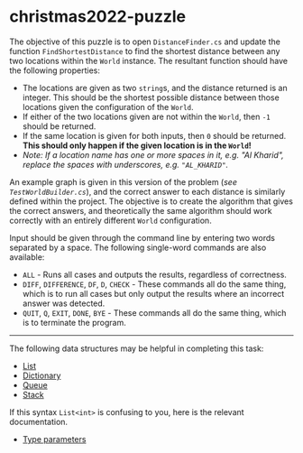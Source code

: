 # christmas2022-puzzle

The objective of this puzzle is to open `DistanceFinder.cs` and update the function `FindShortestDistance` to find the shortest distance between any two locations within the `World` instance.
The resultant function should have the following properties:
* The locations are given as two `string`s, and the distance returned is an integer. This should be the shortest possible distance between those locations given the configuration of the `World`.
* If either of the two locations given are not within the `World`, then `-1` should be returned.
* If the same location is given for both inputs, then `0` should be returned. **This should only happen if the given location is in the `World`!**
* *Note: If a location name has one or more spaces in it, e.g. "Al Kharid", replace the spaces with underscores, e.g. `"AL_KHARID"`.*

An example graph is given in this version of the problem (*see `TestWorldBuilder.cs`*), and the correct answer to each distance is similarly defined within the project. The objective is to create the algorithm that gives the correct answers, and theoretically the same algorithm should work correctly with an entirely different `World` configuration.

Input should be given through the command line by entering two words separated by a space. The following single-word commands are also available:
* `ALL` - Runs all cases and outputs the results, regardless of correctness.
* `DIFF`, `DIFFERENCE`, `DF`, `D`, `CHECK` - These commands all do the same thing, which is to run all cases but only output the results where an incorrect answer was detected.
* `QUIT`, `Q`, `EXIT`, `DONE`, `BYE` - These commands all do the same thing, which is to terminate the program.

---

The following data structures may be helpful in completing this task:
* [List](https://learn.microsoft.com/en-us/dotnet/api/system.collections.generic.list-1?view=net-7.0)
* [Dictionary](https://learn.microsoft.com/en-us/dotnet/api/system.collections.generic.dictionary-2?view=net-7.0)
* [Queue](https://learn.microsoft.com/en-us/dotnet/api/system.collections.generic.queue-1?view=net-7.0)
* [Stack](https://learn.microsoft.com/en-us/dotnet/api/system.collections.generic.stack-1?view=net-7.0)

If this syntax `List<int>` is confusing to you, here is the relevant documentation.
* [Type parameters](https://learn.microsoft.com/en-us/dotnet/csharp/programming-guide/generics/generic-type-parameters)
